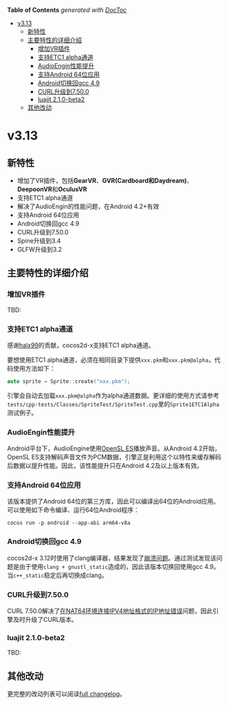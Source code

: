 <!-- START doctoc generated TOC please keep comment here to allow auto update -->
<!-- DON'T EDIT THIS SECTION, INSTEAD RE-RUN doctoc TO UPDATE -->
**Table of Contents**  *generated with [DocToc](https://github.com/thlorenz/doctoc)*

- [v3.13](#v313)
  - [新特性](#%E6%96%B0%E7%89%B9%E6%80%A7)
  - [主要特性的详细介绍](#%E4%B8%BB%E8%A6%81%E7%89%B9%E6%80%A7%E7%9A%84%E8%AF%A6%E7%BB%86%E4%BB%8B%E7%BB%8D)
    - [增加VR插件](#%E5%A2%9E%E5%8A%A0vr%E6%8F%92%E4%BB%B6)
    - [支持ETC1 alpha通道](#%E6%94%AF%E6%8C%81etc1-alpha%E9%80%9A%E9%81%93)
    - [AudioEngin性能提升](#audioengin%E6%80%A7%E8%83%BD%E6%8F%90%E5%8D%87)
    - [支持Android 64位应用](#%E6%94%AF%E6%8C%81android-64%E4%BD%8D%E5%BA%94%E7%94%A8)
    - [Android切换回gcc 4.9](#android%E5%88%87%E6%8D%A2%E5%9B%9Egcc-49)
    - [CURL升级到7.50.0](#curl%E5%8D%87%E7%BA%A7%E5%88%B07500)
    - [luajit 2.1.0-beta2](#luajit-210-beta2)
  - [其他改动](#%E5%85%B6%E4%BB%96%E6%94%B9%E5%8A%A8)

<!-- END doctoc generated TOC please keep comment here to allow auto update -->

# v3.13

## 新特性

* 增加了VR插件，包括**GearVR**、**GVR(Cardboard和Daydream)**、**DeepoonVR**和**OculusVR**
* 支持ETC1 alpha通道
* 解决了AudioEngin的性能问题，在Android 4.2+有效
* 支持Android 64位应用
* Android切换回gcc 4.9
* CURL升级到7.50.0
* Spine升级到3.4
* GLFW升级到3.2

## 主要特性的详细介绍

### 增加VR插件

TBD:

### 支持ETC1 alpha通道

感谢[halx99](https://github.com/halx99)的贡献，cocos2d-x支持ETC1 alpha通道。

要想使用ETC1 alpha通道，必须在相同目录下提供`xxx.pkm`和`xxx.pkm@alpha`，代码使用方法如下：

```c++
auto sprite = Sprite::create("xxx.pkm");
```

引擎会自动去加载`xxx.pkm@alpha`作为alpha通道数据。更详细的使用方式请参考`tests/cpp-tests/Classes/SpriteTest/SpriteTest.cpp`里的`Sprite1ETC1Alpha `测试例子。

### AudioEngin性能提升

Android平台下，AudioEngine使用[OpenSL ES](https://developer.android.com/ndk/guides/audio/opensl-for-android.html)播放声音。从Android 4.2开始，OpenSL ES支持解码声音文件为PCM数据，引擎正是利用这个以特性来缓存解码后数据以提升性能。因此，该性能提升只在Android 4.2及以上版本有效。

### 支持Android 64位应用

该版本提供了Android 64位的第三方库，因此可以编译出64位的Android应用。可以使用如下命令编译、运行64位Android程序：

```
cocos run -p android --app-abi arm64-v8a
```

### Android切换回gcc 4.9

cocos2d-x 3.12时使用了clang编译器，结果发现了[崩溃问题](https://github.com/cocos2d/cocos2d-x/issues/16244)。通过测试发现该问题是由于使用`clang + gnustl_static`造成的，因此该版本切换回使用gcc 4.9。当`c++_static`稳定后再切换成clang。

### CURL升级到7.50.0

CURL 7.50.0解决了[在NAT64环境连接IPV4地址格式的IP地址错误](https://github.com/curl/curl/issues/863)问题，因此引擎及时升级了CURL版本。

### luajit 2.1.0-beta2

TBD:

## 其他改动
更完整的改动列表可以阅读[full changelog](https://github.com/cocos2d/cocos2d-x/blob/v3/CHANGELOG)。
